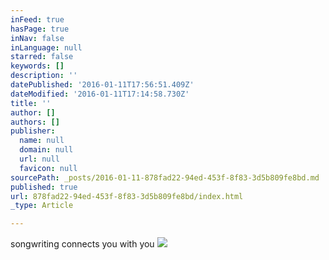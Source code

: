 ```yaml
---
inFeed: true
hasPage: true
inNav: false
inLanguage: null
starred: false
keywords: []
description: ''
datePublished: '2016-01-11T17:56:51.409Z'
dateModified: '2016-01-11T17:14:58.730Z'
title: ''
author: []
authors: []
publisher:
  name: null
  domain: null
  url: null
  favicon: null
sourcePath: _posts/2016-01-11-878fad22-94ed-453f-8f83-3d5b809fe8bd.md
published: true
url: 878fad22-94ed-453f-8f83-3d5b809fe8bd/index.html
_type: Article

---
```

songwriting connects you with you
![](https://the-grid-user-content.s3-us-west-2.amazonaws.com/277b90df-691c-4a7b-bfc0-cc86847755e5.JPG)